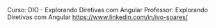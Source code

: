 
Curso: DIO - Explorando Diretivas com Angular
Professor: Explorando Diretivas com Angular
https://www.linkedin.com/in/ivo-soares/